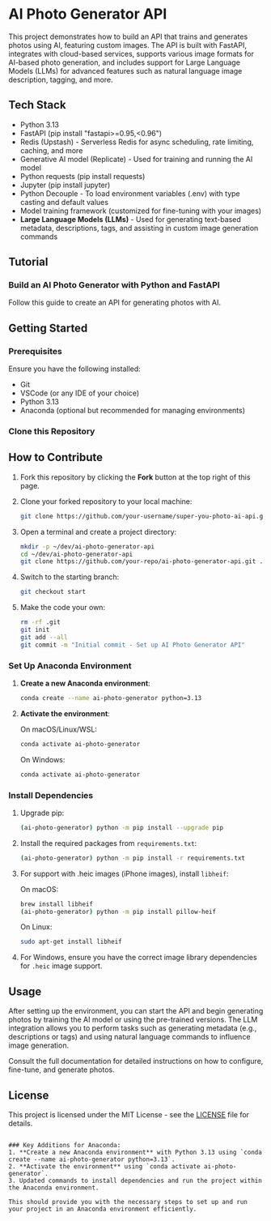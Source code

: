 # AI Photo Generator API

This project demonstrates how to build an API that trains and generates photos using AI, featuring custom images. The API is built with FastAPI, integrates with cloud-based services, supports various image formats for AI-based photo generation, and includes support for Large Language Models (LLMs) for advanced features such as natural language image description, tagging, and more.

## Tech Stack

- Python 3.13
- FastAPI (pip install "fastapi>=0.95,<0.96")
- Redis (Upstash) - Serverless Redis for async scheduling, rate limiting, caching, and more
- Generative AI model (Replicate) - Used for training and running the AI model
- Python requests (pip install requests)
- Jupyter (pip install jupyter)
- Python Decouple - To load environment variables (.env) with type casting and default values
- Model training framework (customized for fine-tuning with your images)
- **Large Language Models (LLMs)** - Used for generating text-based metadata, descriptions, tags, and assisting in custom image generation commands

## Tutorial

### Build an AI Photo Generator with Python and FastAPI

Follow this guide to create an API for generating photos with AI.

## Getting Started

### Prerequisites

Ensure you have the following installed:

- Git
- VSCode (or any IDE of your choice)
- Python 3.13
- Anaconda (optional but recommended for managing environments)

### Clone this Repository

## How to Contribute

1. Fork this repository by clicking the **Fork** button at the top right of this page.
2. Clone your forked repository to your local machine:

   ```bash
   git clone https://github.com/your-username/super-you-photo-ai-api.git


1. Open a terminal and create a project directory:

   ```bash
   mkdir -p ~/dev/ai-photo-generator-api
   cd ~/dev/ai-photo-generator-api
   git clone https://github.com/your-repo/ai-photo-generator-api.git .
   ```

2. Switch to the starting branch:

   ```bash
   git checkout start
   ```

3. Make the code your own:

   ```bash
   rm -rf .git
   git init
   git add --all
   git commit -m "Initial commit - Set up AI Photo Generator API"
   ```

### Set Up Anaconda Environment

1. **Create a new Anaconda environment**:

   ```bash
   conda create --name ai-photo-generator python=3.13
   ```

2. **Activate the environment**:

   On macOS/Linux/WSL:

   ```bash
   conda activate ai-photo-generator
   ```

   On Windows:

   ```bash
   conda activate ai-photo-generator
   ```

### Install Dependencies

1. Upgrade pip:

   ```bash
   (ai-photo-generator) python -m pip install --upgrade pip
   ```

2. Install the required packages from `requirements.txt`:

   ```bash
   (ai-photo-generator) python -m pip install -r requirements.txt
   ```

3. For support with .heic images (iPhone images), install `libheif`:

   On macOS:

   ```bash
   brew install libheif
   (ai-photo-generator) python -m pip install pillow-heif
   ```

   On Linux:

   ```bash
   sudo apt-get install libheif
   ```

4. For Windows, ensure you have the correct image library dependencies for `.heic` image support.

## Usage

After setting up the environment, you can start the API and begin generating photos by training the AI model or using the pre-trained versions. The LLM integration allows you to perform tasks such as generating metadata (e.g., descriptions or tags) and using natural language commands to influence image generation.

Consult the full documentation for detailed instructions on how to configure, fine-tune, and generate photos.

## License

This project is licensed under the MIT License - see the [LICENSE](LICENSE) file for details.
```

### Key Additions for Anaconda:
1. **Create a new Anaconda environment** with Python 3.13 using `conda create --name ai-photo-generator python=3.13`.
2. **Activate the environment** using `conda activate ai-photo-generator`.
3. Updated commands to install dependencies and run the project within the Anaconda environment.

This should provide you with the necessary steps to set up and run your project in an Anaconda environment efficiently.
